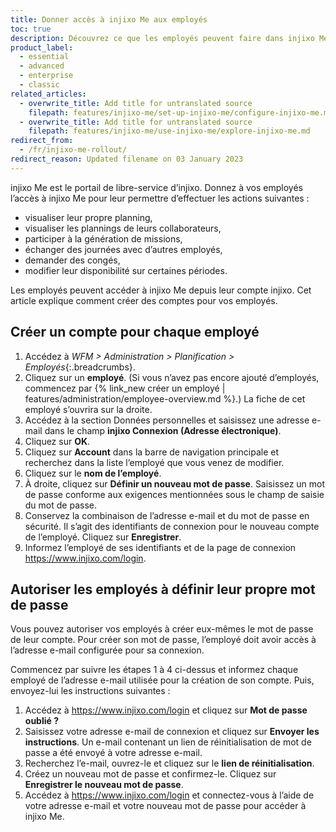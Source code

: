 ```yaml
---
title: Donner accès à injixo Me aux employés
toc: true
description: Découvrez ce que les employés peuvent faire dans injixo Me. Créez des comptes pour leur permettre de se connecter à injixo Me.
product_label:
  - essential
  - advanced
  - enterprise
  - classic
related_articles:
  - overwrite_title: Add title for untranslated source
    filepath: features/injixo-me/set-up-injixo-me/configure-injixo-me.md
  - overwrite_title: Add title for untranslated source
    filepath: features/injixo-me/use-injixo-me/explore-injixo-me.md
redirect_from:
  - /fr/injixo-me-rollout/
redirect_reason: Updated filename on 03 January 2023
---
```


injixo Me est le portail de libre-service d’injixo. Donnez à vos employés l’accès à injixo Me pour leur permettre d’effectuer les actions suivantes&nbsp;:

- visualiser leur propre planning,
- visualiser les plannings de leurs collaborateurs,
- participer à la génération de missions,
- échanger des journées avec d’autres employés,
- demander des congés,
- modifier leur disponibilité sur certaines périodes.

Les employés peuvent accéder à injixo Me depuis leur compte injixo. Cet article explique comment créer des comptes pour vos employés.

## Créer un compte pour chaque employé

1. Accédez à _WFM > Administration > Planification > Employés_{:.breadcrumbs}.
2. Cliquez sur un **employé**. (Si vous n’avez pas encore ajouté d’employés, commencez par {% link_new créer un employé | features/administration/employee-overview.md %}.) La fiche de cet employé s’ouvrira sur la droite.
3. Accédez à la section Données personnelles et saisissez une adresse e-mail dans le champ **injixo Connexion (Adresse électronique)**.
4. Cliquez sur **OK**.
5. Cliquez sur **Account** dans la barre de navigation principale et recherchez dans la liste l’employé que vous venez de modifier.
6. Cliquez sur le **nom de l’employé**. 
7. À droite, cliquez sur **Définir un nouveau mot de passe**. Saisissez un mot de passe conforme aux exigences mentionnées sous le champ de saisie du mot de passe.
8. Conservez la combinaison de l’adresse e-mail et du mot de passe en sécurité. Il s’agit des identifiants de connexion pour le nouveau compte de l’employé. Cliquez sur **Enregistrer**.
9. Informez l’employé de ses identifiants et de la page de connexion https://www.injixo.com/login.

## Autoriser les employés à définir leur propre mot de passe

Vous pouvez autoriser vos employés à créer eux-mêmes le mot de passe de leur compte. Pour créer son mot de passe, l’employé doit avoir accès à l’adresse e-mail configurée pour sa connexion.

Commencez par suivre les étapes 1 à 4 ci-dessus et informez chaque employé de l’adresse e-mail utilisée pour la création de son compte. Puis, envoyez-lui les instructions suivantes&nbsp;:

1. Accédez à https://www.injixo.com/login et cliquez sur **Mot de passe oublié&nbsp;?**
2. Saisissez votre adresse e-mail de connexion et cliquez sur **Envoyer les instructions**. Un e-mail contenant un lien de réinitialisation de mot de passe a été envoyé à votre adresse e-mail.
3. Recherchez l’e-mail, ouvrez-le et cliquez sur le **lien de réinitialisation**.
4. Créez un nouveau mot de passe et confirmez-le. Cliquez sur **Enregistrer le nouveau mot de passe**.
5. Accédez à https://www.injixo.com/login et connectez-vous à l’aide de votre adresse e-mail et votre nouveau mot de passe pour accéder à injixo Me.
